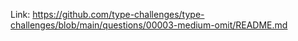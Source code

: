 Link: https://github.com/type-challenges/type-challenges/blob/main/questions/00003-medium-omit/README.md